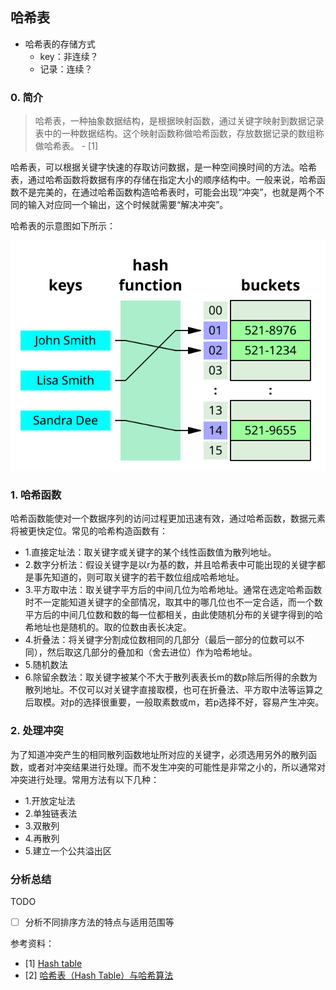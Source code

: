 ## 哈希表

- 哈希表的存储方式
  - key：非连续？
  - 记录：连续？

### 0. 简介


> 哈希表，一种抽象数据结构，是根据映射函数，通过关键字映射到数据记录表中的一种数据结构。这个映射函数称做哈希函数，存放数据记录的数组称做哈希表。 - [1]

哈希表，可以根据关键字快速的存取访问数据，是一种空间换时间的方法。哈希表，通过哈希函数将数据有序的存储在指定大小的顺序结构中。一般来说，哈希函数不是完美的，在通过哈希函数构造哈希表时，可能会出现“冲突”，也就是两个不同的输入对应同一个输出，这个时候就需要“解决冲突”。

哈希表的示意图如下所示：
<center>
<img src='resource/hash_table/img_01.svg'>
</center>

### 1. 哈希函数

哈希函数能使对一个数据序列的访问过程更加迅速有效，通过哈希函数，数据元素将被更快定位。常见的哈希构造函数有：
- 1.直接定址法：取关键字或关键字的某个线性函数值为散列地址。
- 2.数字分析法：假设关键字是以r为基的数，并且哈希表中可能出现的关键字都是事先知道的，则可取关键字的若干数位组成哈希地址。
- 3.平方取中法：取关键字平方后的中间几位为哈希地址。通常在选定哈希函数时不一定能知道关键字的全部情况，取其中的哪几位也不一定合适，而一个数平方后的中间几位数和数的每一位都相关，由此使随机分布的关键字得到的哈希地址也是随机的。取的位数由表长决定。
- 4.折叠法：将关键字分割成位数相同的几部分（最后一部分的位数可以不同），然后取这几部分的叠加和（舍去进位）作为哈希地址。
- 5.随机数法
- 6.除留余数法：取关键字被某个不大于散列表表长m的数p除后所得的余数为散列地址。不仅可以对关键字直接取模，也可在折叠法、平方取中法等运算之后取模。对p的选择很重要，一般取素数或m，若p选择不好，容易产生冲突。


### 2. 处理冲突

为了知道冲突产生的相同散列函数地址所对应的关键字，必须选用另外的散列函数，或者对冲突结果进行处理。而不发生冲突的可能性是非常之小的，所以通常对冲突进行处理。常用方法有以下几种：
- 1.开放定址法
- 2.单独链表法
- 3.双散列
- 4.再散列
- 5.建立一个公共溢出区

### 分析总结

TODO
- [ ] 分析不同排序方法的特点与适用范围等


参考资料：
- [1] [Hash table](https://en.wikipedia.org/wiki/Hash_table)
- [2] [哈希表（Hash Table）与哈希算法](https://www.cnblogs.com/songgj/p/13231256.html)



